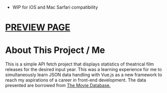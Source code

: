 * WIP for iOS and Mac Sarfari compatibility

# <a href="https://edw-zhao.github.io/yearly-film-statistics/"> PREVIEW PAGE </a>

# About This Project / Me

 This is a simple API fetch project that displays statistics of theatrical film
 releases for the desired input year. This was a learning experience for
 me to simultaneously learn JSON data handling with Vue.js as a new
 framework to reach my aspirations of a career in front-end development.
 The data presented are borrowed from
   <a href="https://developers.themoviedb.org/" target="_blank" rel="noopener noreferrer">The Movie Database.</a>
